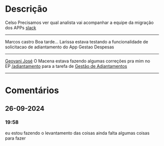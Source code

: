 # Descrição 
Celso 
	Precisamos ver qual analista vai acompanhar a equipe da migração dos APPs
[slack](https://truckpag.slack.com/archives/C047MBCSK63/p1727362309624249?thread_ts=1727362106.848839&cid=C047MBCSK63)

----------

Marcos castro 
	Boa tarde... Larissa estava testando a funcionalidade de solicitacao de adiantamento do App Gestao Despesas

-----

[Geovani José]([[Tarefas#^jc5aku]])
	O Macena estava fazendo algumas correções pra mim no EP [/adiantamento](https://api.hml.truckpagbank.com.br/storage/docs/index.html#adiantamento-GETweb-adiantamento) para a tarefa de [Gestão de Adiantamentos](https://truckpag.kanbanize.com/ctrl_board/44/cards/5364/details/)

---

# Comentários
## 26-09-2024
### 19:58
eu estou fazendo o levantamento das coisas ainda falta algumas coisas para fazer

